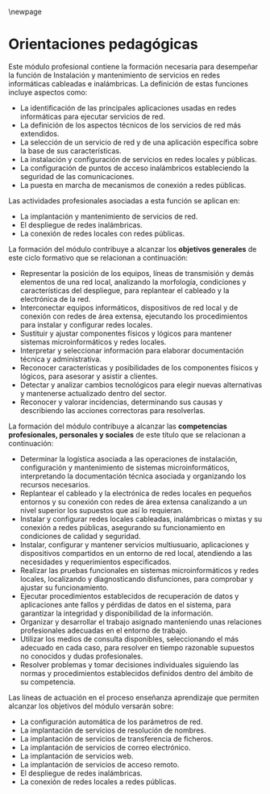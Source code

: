 \newpage

# Orientaciones pedagógicas

Este módulo profesional contiene la formación necesaria para desempeñar la función de Instalación y mantenimiento de
servicios en redes informáticas cableadas e inalámbricas. La definición de estas funciones incluye aspectos como:

  - La identificación de las principales aplicaciones usadas en redes informáticas para ejecutar servicios de red.
  - La definición de los aspectos técnicos de los servicios de red más extendidos.
  - La selección de un servicio de red y de una aplicación específica sobre la base de sus características.
  - La instalación y configuración de servicios en redes locales y públicas.
  - La configuración de puntos de acceso inalámbricos estableciendo la seguridad de las comunicaciones.
  - La puesta en marcha de mecanismos de conexión a redes públicas.

Las actividades profesionales asociadas a esta función se aplican en:

  - La implantación y mantenimiento de servicios de red.
  - El despliegue de redes inalámbricas.
  - La conexión de redes locales con redes públicas.

La formación del módulo contribuye a alcanzar los **objetivos generales** de este ciclo formativo que se relacionan a
continuación:

  - Representar la posición de los equipos, líneas de transmisión y demás elementos de una red local, analizando la
  morfología, condiciones y características del despliegue, para replantear el cableado y la electrónica de la red.
  - Interconectar equipos informáticos, dispositivos de red local y de conexión con redes de área extensa, ejecutando los
    procedimientos para instalar y configurar redes locales.
  - Sustituir y ajustar componentes físicos y lógicos para mantener sistemas microinformáticos y redes locales.
  - Interpretar y seleccionar información para elaborar documentación técnica y administrativa.
  - Reconocer características y posibilidades de los componentes físicos y lógicos, para asesorar y asistir a clientes.
  - Detectar y analizar cambios tecnológicos para elegir nuevas alternativas y mantenerse actualizado dentro del sector.
  - Reconocer y valorar incidencias, determinando sus causas y describiendo las acciones correctoras para resolverlas.

La formación del módulo contribuye a alcanzar las **competencias profesionales, personales y sociales** de este título que
se relacionan a continuación:

  - Determinar la logística asociada a las operaciones de instalación, configuración y mantenimiento de sistemas
  microinformáticos, interpretando la documentación técnica asociada y organizando los recursos necesarios.
  - Replantear el cableado y la electrónica de redes locales en pequeños entornos y su conexión con redes de área extensa
    canalizando a un nivel superior los supuestos que así lo requieran.
  - Instalar y configurar redes locales cableadas, inalámbricas o mixtas y su conexión a redes públicas, asegurando su
    funcionamiento en condiciones de calidad y seguridad.
  - Instalar, configurar y mantener servicios multiusuario, aplicaciones y dispositivos compartidos en un entorno de red
    local, atendiendo a las necesidades y requerimientos especificados.
  - Realizar las pruebas funcionales en sistemas microinformáticos y redes locales, localizando y diagnosticando
    disfunciones, para comprobar y ajustar su funcionamiento.
  - Ejecutar procedimientos establecidos de recuperación de datos y aplicaciones ante fallos y pérdidas de datos en el
    sistema, para garantizar la integridad y disponibilidad de la información.
  - Organizar y desarrollar el trabajo asignado manteniendo unas relaciones profesionales adecuadas en el entorno de
    trabajo.
  - Utilizar los medios de consulta disponibles, seleccionando el más adecuado en cada caso, para resolver en tiempo
    razonable supuestos no conocidos y dudas profesionales.
  - Resolver problemas y tomar decisiones individuales siguiendo las normas y procedimientos establecidos definidos dentro
    del ámbito de su competencia.

Las líneas de actuación en el proceso enseñanza aprendizaje que permiten alcanzar los objetivos del módulo versarán
sobre:

  - La configuración automática de los parámetros de red.
  - La implantación de servicios de resolución de nombres.
  - La implantación de servicios de transferencia de ficheros.
  - La implantación de servicios de correo electrónico.
  - La implantación de servicios web.
  - La implantación de servicios de acceso remoto.
  - El despliegue de redes inalámbricas.
  - La conexión de redes locales a redes públicas.
